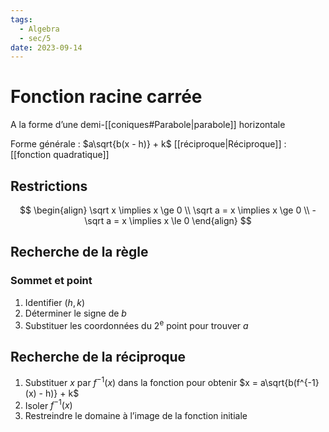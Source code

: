 ```yaml
---
tags:
  - Algebra
  - sec/5
date: 2023-09-14
---
```


# Fonction racine carrée

A la forme d’une demi-[[coniques#Parabole|parabole]] horizontale

Forme générale : $a\sqrt{b(x - h)} + k$
[[réciproque|Réciproque]] : [[fonction quadratique]]

## Restrictions

$$
\begin{align}
\sqrt x \implies x \ge 0 \\
\sqrt a = x \implies x \ge 0 \\
-\sqrt a = x \implies x \le 0
\end{align}
$$

## Recherche de la règle

### Sommet et point

1. Identifier $(h, k)$
2. Déterminer le signe de $b$
3. Substituer les coordonnées du 2<sup>e</sup> point pour trouver $a$

## Recherche de la réciproque

1. Substituer $x$ par $f^{-1}(x)$ dans la fonction pour obtenir $x = a\sqrt{b(f^{-1}(x) - h)} + k$
2. Isoler $f^{-1}(x)$
3. Restreindre le domaine à l’image de la fonction initiale